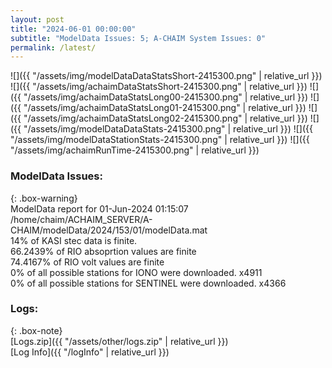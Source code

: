 ```yaml
---
layout: post
title: "2024-06-01 00:00:00"
subtitle: "ModelData Issues: 5; A-CHAIM System Issues: 0"
permalink: /latest/
---
```


![]({{ "/assets/img/modelDataDataStatsShort-2415300.png" | relative_url }})
![]({{ "/assets/img/achaimDataStatsShort-2415300.png" | relative_url }})
![]({{ "/assets/img/achaimDataStatsLong00-2415300.png" | relative_url }})
![]({{ "/assets/img/achaimDataStatsLong01-2415300.png" | relative_url }})
![]({{ "/assets/img/achaimDataStatsLong02-2415300.png" | relative_url }})
![]({{ "/assets/img/modelDataDataStats-2415300.png" | relative_url }})
![]({{ "/assets/img/modelDataStationStats-2415300.png" | relative_url }})
![]({{ "/assets/img/achaimRunTime-2415300.png" | relative_url }})


### ModelData Issues:  
  
{: .box-warning}  
 ModelData report for 01-Jun-2024 01:15:07   
 /home/chaim/ACHAIM_SERVER/A-CHAIM/modelData/2024/153/01/modelData.mat   
 14% of KASI stec data is finite.   
 66.2439% of RIO absoprtion values are finite   
 74.4167% of RIO volt values are finite   
 0% of all possible stations for IONO were downloaded. x4911   
 0% of all possible stations for SENTINEL were downloaded. x4366   
  


### Logs:  
  
{: .box-note}  
[Logs.zip]({{ "/assets/other/logs.zip" | relative_url }})  
[Log Info]({{ "/logInfo" | relative_url }})  
